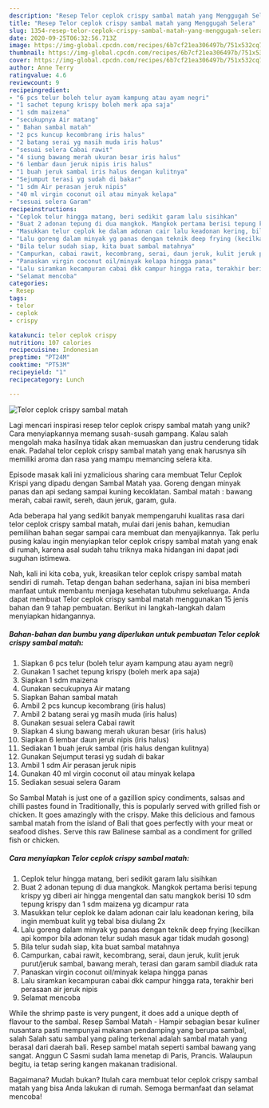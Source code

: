 ```yaml
---
description: "Resep Telor ceplok crispy sambal matah yang Menggugah Selera"
title: "Resep Telor ceplok crispy sambal matah yang Menggugah Selera"
slug: 1354-resep-telor-ceplok-crispy-sambal-matah-yang-menggugah-selera
date: 2020-09-25T06:32:56.713Z
image: https://img-global.cpcdn.com/recipes/6b7cf21ea306497b/751x532cq70/telor-ceplok-crispy-sambal-matah-foto-resep-utama.jpg
thumbnail: https://img-global.cpcdn.com/recipes/6b7cf21ea306497b/751x532cq70/telor-ceplok-crispy-sambal-matah-foto-resep-utama.jpg
cover: https://img-global.cpcdn.com/recipes/6b7cf21ea306497b/751x532cq70/telor-ceplok-crispy-sambal-matah-foto-resep-utama.jpg
author: Anne Terry
ratingvalue: 4.6
reviewcount: 9
recipeingredient:
- "6 pcs telur boleh telur ayam kampung atau ayam negri"
- "1 sachet tepung krispy boleh merk apa saja"
- "1 sdm maizena"
- "secukupnya Air matang"
- " Bahan sambal matah"
- "2 pcs kuncup kecombrang iris halus"
- "2 batang serai yg masih muda iris halus"
- "sesuai selera Cabai rawit"
- "4 siung bawang merah ukuran besar iris halus"
- "6 lembar daun jeruk nipis iris halus"
- "1 buah jeruk sambal iris halus dengan kulitnya"
- "Sejumput terasi yg sudah di bakar"
- "1 sdm Air perasan jeruk nipis"
- "40 ml virgin coconut oil atau minyak kelapa"
- "sesuai selera Garam"
recipeinstructions:
- "Ceplok telur hingga matang, beri sedikit garam lalu sisihkan"
- "Buat 2 adonan tepung di dua mangkok. Mangkok pertama berisi tepung krispy yg diberi air hingga mengental dan satu mangkok berisi 10 sdm tepung krispy dan 1 sdm maizena yg dicampur rata"
- "Masukkan telur ceplok ke dalam adonan cair lalu keadonan kering, bila ingin membuat kulit yg tebal bisa diulang 2x"
- "Lalu goreng dalam minyak yg panas dengan teknik deep frying (kecilkan api kompor bila adonan telur sudah masuk agar tidak mudah gosong)"
- "Bila telur sudah siap, kita buat sambal matahnya"
- "Campurkan, cabai rawit, kecombrang, serai, daun jeruk, kulit jeruk purut/jeruk sambal, bawang merah, terasi dan garam sambil diaduk rata"
- "Panaskan virgin coconut oil/minyak kelapa hingga panas"
- "Lalu siramkan kecampuran cabai dkk campur hingga rata, terakhir beri perasaan air jeruk nipis"
- "Selamat mencoba"
categories:
- Resep
tags:
- telor
- ceplok
- crispy

katakunci: telor ceplok crispy 
nutrition: 107 calories
recipecuisine: Indonesian
preptime: "PT24M"
cooktime: "PT53M"
recipeyield: "1"
recipecategory: Lunch

---
```



![Telor ceplok crispy sambal matah](https://img-global.cpcdn.com/recipes/6b7cf21ea306497b/751x532cq70/telor-ceplok-crispy-sambal-matah-foto-resep-utama.jpg)

Lagi mencari inspirasi resep telor ceplok crispy sambal matah yang unik? Cara menyiapkannya memang susah-susah gampang. Kalau salah mengolah maka hasilnya tidak akan memuaskan dan justru cenderung tidak enak. Padahal telor ceplok crispy sambal matah yang enak harusnya sih memiliki aroma dan rasa yang mampu memancing selera kita.

Episode masak kali ini yzmalicious sharing cara membuat Telur Ceplok Krispi yang dipadu dengan Sambal Matah yaa. Goreng dengan minyak panas dan api sedang sampai kuning kecoklatan. Sambal matah : bawang merah, cabai rawit, sereh, daun jeruk, garam, gula.

Ada beberapa hal yang sedikit banyak mempengaruhi kualitas rasa dari telor ceplok crispy sambal matah, mulai dari jenis bahan, kemudian pemilihan bahan segar sampai cara membuat dan menyajikannya. Tak perlu pusing kalau ingin menyiapkan telor ceplok crispy sambal matah yang enak di rumah, karena asal sudah tahu triknya maka hidangan ini dapat jadi suguhan istimewa.


Nah, kali ini kita coba, yuk, kreasikan telor ceplok crispy sambal matah sendiri di rumah. Tetap dengan bahan sederhana, sajian ini bisa memberi manfaat untuk membantu menjaga kesehatan tubuhmu sekeluarga. Anda dapat membuat Telor ceplok crispy sambal matah menggunakan 15 jenis bahan dan 9 tahap pembuatan. Berikut ini langkah-langkah dalam menyiapkan hidangannya.

<!--inarticleads1-->

##### Bahan-bahan dan bumbu yang diperlukan untuk pembuatan Telor ceplok crispy sambal matah:

1. Siapkan 6 pcs telur (boleh telur ayam kampung atau ayam negri)
1. Gunakan 1 sachet tepung krispy (boleh merk apa saja)
1. Siapkan 1 sdm maizena
1. Gunakan secukupnya Air matang
1. Siapkan  Bahan sambal matah
1. Ambil 2 pcs kuncup kecombrang (iris halus)
1. Ambil 2 batang serai yg masih muda (iris halus)
1. Gunakan sesuai selera Cabai rawit
1. Siapkan 4 siung bawang merah ukuran besar (iris halus)
1. Siapkan 6 lembar daun jeruk nipis (iris halus)
1. Sediakan 1 buah jeruk sambal (iris halus dengan kulitnya)
1. Gunakan Sejumput terasi yg sudah di bakar
1. Ambil 1 sdm Air perasan jeruk nipis
1. Gunakan 40 ml virgin coconut oil atau minyak kelapa
1. Sediakan sesuai selera Garam


So Sambal Matah is just one of a gazillion spicy condiments, salsas and chilli pastes found in Traditionally, this is popularly served with grilled fish or chicken. It goes amazingly with the crispy. Make this delicious and famous sambal matah from the island of Bali that goes perfectly with your meat or seafood dishes. Serve this raw Balinese sambal as a condiment for grilled fish or chicken. 

<!--inarticleads2-->

##### Cara menyiapkan Telor ceplok crispy sambal matah:

1. Ceplok telur hingga matang, beri sedikit garam lalu sisihkan
1. Buat 2 adonan tepung di dua mangkok. Mangkok pertama berisi tepung krispy yg diberi air hingga mengental dan satu mangkok berisi 10 sdm tepung krispy dan 1 sdm maizena yg dicampur rata
1. Masukkan telur ceplok ke dalam adonan cair lalu keadonan kering, bila ingin membuat kulit yg tebal bisa diulang 2x
1. Lalu goreng dalam minyak yg panas dengan teknik deep frying (kecilkan api kompor bila adonan telur sudah masuk agar tidak mudah gosong)
1. Bila telur sudah siap, kita buat sambal matahnya
1. Campurkan, cabai rawit, kecombrang, serai, daun jeruk, kulit jeruk purut/jeruk sambal, bawang merah, terasi dan garam sambil diaduk rata
1. Panaskan virgin coconut oil/minyak kelapa hingga panas
1. Lalu siramkan kecampuran cabai dkk campur hingga rata, terakhir beri perasaan air jeruk nipis
1. Selamat mencoba


While the shrimp paste is very pungent, it does add a unique depth of flavour to the sambal. Resep Sambal Matah - Hampir sebagian besar kuliner nusantara pasti mempunyai makanan pendamping yang berupa sambal, salah Salah satu sambal yang paling terkenal adalah sambal matah yang berasal dari daerah bali. Resep sambel matah seperti sambal bawang yang sangat. Anggun C Sasmi sudah lama menetap di Paris, Prancis. Walaupun begitu, ia tetap sering kangen makanan tradisional. 

Bagaimana? Mudah bukan? Itulah cara membuat telor ceplok crispy sambal matah yang bisa Anda lakukan di rumah. Semoga bermanfaat dan selamat mencoba!
